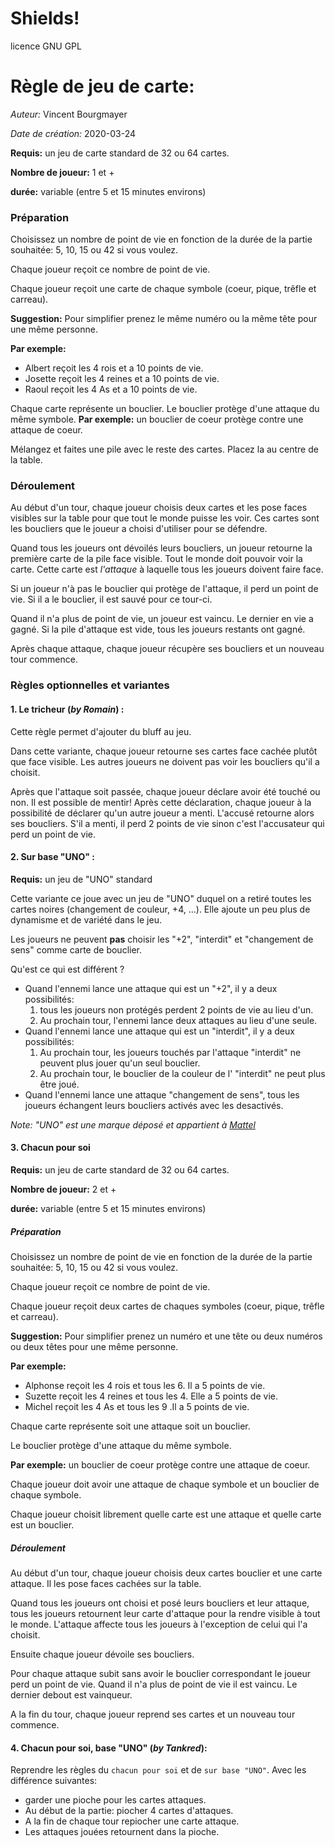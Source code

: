 
# Shields!
licence GNU GPL

# Règle de jeu de carte:
_Auteur:_ Vincent Bourgmayer

_Date de création:_ 2020-03-24

__Requis:__ un jeu de carte standard de 32 ou 64 cartes.

__Nombre de joueur:__ 1 et +

__durée:__ variable (entre 5 et 15 minutes environs)

### Préparation
Choisissez un nombre de point de vie en fonction de la durée de la partie souhaitée:
5, 10, 15 ou 42 si vous voulez.

Chaque joueur reçoit ce nombre de point de vie.

Chaque joueur reçoit une carte de chaque symbole (coeur, pique, trêfle et carreau). 

__Suggestion:__ Pour simplifier prenez le même numéro ou la même tête pour une même personne.

__Par exemple:__
- Albert reçoit les 4 rois et a 10 points de vie.
- Josette reçoit les 4 reines et a 10 points de vie.
- Raoul reçoit les 4 As et a 10 points de vie.


Chaque carte représente un bouclier. 
Le bouclier protège d'une attaque du même symbole.
__Par exemple:__ un bouclier de coeur protège contre une attaque de coeur.

Mélangez et faites une pile avec le reste des cartes. Placez la au centre de la table. 

### Déroulement
Au début d'un tour, chaque joueur choisis deux cartes et les pose faces visibles sur la table pour que tout le monde puisse les voir.
Ces cartes sont les boucliers que le joueur a choisi d'utiliser pour se défendre.

Quand tous les joueurs ont dévoilés leurs boucliers, un joueur retourne la première carte de la pile face visible. Tout le monde doit pouvoir voir la carte.
Cette carte est *l'attaque* à laquelle tous les joueurs doivent faire face.

Si un joueur n'à pas le bouclier qui protège de l'attaque, il perd un point de vie. Si il a le bouclier, il est sauvé pour ce tour-ci.

Quand il n'a plus de point de vie, un joueur est vaincu. 
Le dernier en vie a gagné.
Si la pile d'attaque est vide, tous les joueurs restants ont gagné.

Après chaque attaque, chaque joueur récupère ses boucliers et un nouveau tour commence.

### Règles optionnelles et variantes
#### 1. Le tricheur (_by Romain_) :
Cette règle permet d'ajouter du bluff au jeu.

Dans cette variante, chaque joueur retourne ses cartes face cachée plutôt que face visible. Les autres joueurs ne doivent pas voir les boucliers qu'il a choisit.

Après que l'attaque soit passée, chaque joueur déclare avoir été touché ou non. Il est possible de mentir!
Après cette déclaration, chaque joueur à la possibilité de déclarer qu'un autre joueur a menti. L'accusé retourne alors ses boucliers. S'il a menti, il perd 2 points de vie sinon c'est l'accusateur qui perd un point de vie.

#### 2. Sur base "UNO" :
__Requis:__ un jeu de "UNO" standard

Cette variante ce joue avec un jeu de "UNO" duquel on a retiré toutes les cartes noires (changement de couleur, +4, ...).
Elle ajoute un peu plus de dynamisme et de variété dans le jeu.

Les joueurs ne peuvent __pas__ choisir les "+2", "interdit" et "changement de sens" comme carte de bouclier.

Qu'est ce qui est différent ?
- Quand l'ennemi lance une attaque qui est un "+2", il y a deux possibilités:
  1. tous les joueurs non protégés perdent 2 points de vie au lieu d'un.
  2. Au prochain tour, l'ennemi lance deux attaques au lieu d'une seule.
- Quand l'ennemi lance une attaque qui est un "interdit", il y a deux possibilités: 
  1. Au prochain tour, les joueurs touchés par l'attaque "interdit" ne peuvent plus jouer qu'un seul bouclier.
  2. Au prochain tour, le bouclier de la couleur de l' "interdit" ne peut plus être joué.
- Quand l'ennemi lance une attaque "changement de sens", tous les joueurs échangent leurs boucliers activés avec les desactivés.

_Note: "UNO" est une marque déposé et appartient à [Mattel](https://www.mattelgames.com/en-us/cards/uno)_

#### 3. Chacun pour soi
__Requis:__ un jeu de carte standard de 32 ou 64 cartes.

__Nombre de joueur:__ 2 et +

__durée:__ variable (entre 5 et 15 minutes environs)

##### Préparation
Choisissez un nombre de point de vie en fonction de la durée de la partie souhaitée:
5, 10, 15 ou 42 si vous voulez.

Chaque joueur reçoit ce nombre de point de vie.

Chaque joueur reçoit deux cartes de chaques symboles (coeur, pique, trêfle et carreau). 

__Suggestion:__ Pour simplifier prenez un numéro et une tête ou deux numéros ou deux têtes pour une même personne.

__Par exemple:__
- Alphonse reçoit les 4 rois et tous les 6. Il a 5 points de vie.
- Suzette reçoit les 4 reines et tous les 4. Elle a 5 points de vie.
- Michel reçoit les 4 As et tous les 9  .Il a 5 points de vie.


Chaque carte représente soit une attaque soit un bouclier. 

Le bouclier protège d'une attaque du même symbole.

__Par exemple:__ un bouclier de coeur protège contre une attaque de coeur.

Chaque joueur doit avoir une attaque de chaque symbole et un bouclier de chaque symbole.

Chaque joueur choisit librement quelle carte est une attaque et quelle carte est un bouclier.

##### Déroulement
Au début d'un tour, chaque joueur choisis deux cartes bouclier et une carte attaque. Il les pose faces cachées sur la table.

Quand tous les joueurs ont choisi et posé leurs boucliers et leur attaque, tous les joueurs retournent leur carte d'attaque pour la rendre visible à tout le monde. L'attaque affecte tous les joueurs à l'exception de celui qui l'a choisit.

Ensuite chaque joueur dévoile ses boucliers. 

Pour chaque attaque subit sans avoir le bouclier correspondant le joueur perd un point de vie.
Quand il n'a plus de point de vie il est vaincu.
Le dernier debout est vainqueur. 

A la fin du tour, chaque joueur reprend ses cartes et un nouveau tour commence.

#### 4. Chacun pour soi, base "UNO" (_by Tankred_):
Reprendre les règles du `chacun pour soi` et de `sur base "UNO"`.
Avec les différence suivantes:
- garder une pioche pour les cartes attaques.
- Au début de la partie: piocher 4 cartes d'attaques.
- A la fin de chaque tour repiocher une carte attaque.
- Les attaques jouées retournent dans la pioche.
